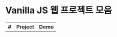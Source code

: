 <h1>Vanilla JS 웹 프로젝트 모음</h1>
<table>
    <tr>
        <th>#</th>
        <th>Project</th>
        <th>Demo</th>
    </tr>
</table>
